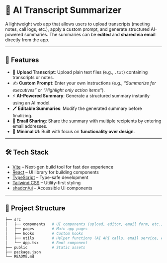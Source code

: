 # 📝 AI Transcript Summarizer  

A lightweight web app that allows users to upload transcripts (meeting notes, call logs, etc.), apply a custom prompt, and generate structured AI-powered summaries. The summaries can be **edited** and **shared via email** directly from the app.  

---

## 🚀 Features  

- 📂 **Upload Transcript**: Upload plain text files (e.g., `.txt`) containing transcripts or notes.  
- ✍️ **Custom Prompt**: Enter your own instructions (e.g., *“Summarize for executives”* or *“Highlight only action items”*).  
- ⚡ **AI-Powered Summary**: Generate a structured summary instantly using an AI model.  
- 🖊 **Editable Summaries**: Modify the generated summary before finalizing.  
- 📧 **Email Sharing**: Share the summary with multiple recipients by entering email addresses.  
- 🎯 **Minimal UI**: Built with focus on **functionality over design**.  

---

## 🛠 Tech Stack  

- [Vite](https://vitejs.dev/) – Next-gen build tool for fast dev experience  
- [React](https://react.dev/) – UI library for building components  
- [TypeScript](https://www.typescriptlang.org/) – Type-safe development  
- [Tailwind CSS](https://tailwindcss.com/) – Utility-first styling  
- [shadcn/ui](https://ui.shadcn.com/) – Accessible UI components  

---

## 📂 Project Structure  

```bash
├── src
│   ├── components   # UI components (upload, editor, email form, etc.)
│   ├── pages        # Main app pages
│   ├── hooks        # Custom hooks
│   ├── utils        # Helper functions (AI API calls, email service, etc.)
│   └── App.tsx      # Root component
├── public           # Static assets
├── package.json
└── README.md
